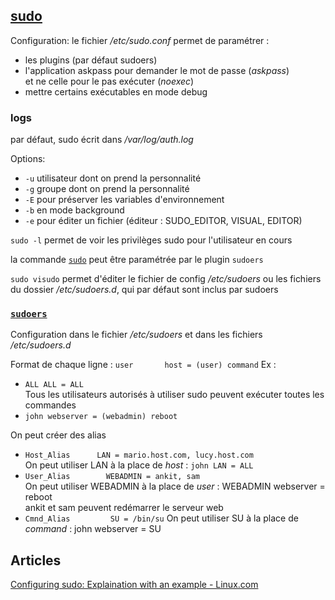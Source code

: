 ## [sudo](http://manpages.ubuntu.com/manpages/xenial/man8/sudo.8.html)

Configuration:
le fichier */etc/sudo.conf* permet de paramétrer :
- les plugins (par défaut sudoers)
- l'application askpass pour demander le mot de passe (*askpass*)  
et ne celle pour le pas exécuter (*noexec*)
- mettre certains exécutables en mode debug

### logs
par défaut, sudo écrit dans */var/log/auth.log*

Options:
- `-u` utilisateur dont on prend la personnalité
- `-g` groupe dont on prend la personnalité
- `-E` pour préserver les variables d'environnement
- `-b` en mode background
-  `-e` pour éditer un fichier (éditeur : SUDO_EDITOR, VISUAL, EDITOR)

`sudo -l` permet de voir les privilèges sudo pour l'utilisateur en cours

la commande [`sudo`](http://manpages.ubuntu.com/manpages/xenial/man8/sudo.8.html) peut être paramétrée par le plugin `sudoers`

`sudo visudo` permet d'éditer le fichier de config */etc/sudoers* ou les 
fichiers du dossier */etc/sudoers.d*, qui par défaut sont inclus par sudoers

### [`sudoers`](http://manpages.ubuntu.com/manpages/bionic/man5/sudoers.5.html)

Configuration dans le fichier */etc/sudoers* et dans les fichiers */etc/sudoers.d*

Format de chaque ligne : `user       host = (user) command`
Ex :
- `ALL ALL = ALL`  
Tous les utilisateurs autorisés à utiliser sudo peuvent exécuter toutes les commandes
- `john webserver = (webadmin) reboot`

On peut créer des alias
- `Host_Alias      LAN = mario.host.com, lucy.host.com`  
On peut utiliser LAN à la place de *host* : `john LAN = ALL`
- `User_Alias        WEBADMIN = ankit, sam`  
On peut utiliser WEBADMIN à la place de *user* : WEBADMIN webserver = reboot  
ankit et sam peuvent redémarrer le serveur web
- `Cmnd_Alias         SU = /bin/su`
On peut utiliser SU à la place de *command*  : john webserver = SU

## Articles

[Configuring sudo: Explaination with an example - Linux.com](https://www.linux.com/tutorials/configuring-sudo-explaination-example/)

